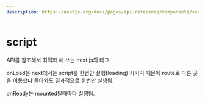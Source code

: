 ```yaml
---
description: https://nextjs.org/docs/pages/api-reference/components/script
---
```


# script

API를 참조해서 최적화 해 쓰는 next.js의 태그



onLoad는 next에서는 script를 한번만 실행(loading) 시키기 때문에 route로 다른 곳을 이동했다 돌아와도 결과적으로 한번만 실행됨.

onReady는 mounted될때마다 실행됨.







